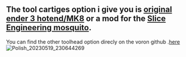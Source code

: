 The tool cartiges option i give you is [original ender 3 hotend/MK8](https://www.3djake.fr/creality-3d/hotend-4) or a mod for the [Slice Engineering mosquito](https://www.3djake.fr/slice-engineering/mosquito-magnum).
---
You can find the other toolhead option direcly on the voron github .[here](https://github.com/VoronDesign/Voron-Afterburner/tree/afterburner/STLs/Printheads)
![Polish_20230519_230644269](https://github.com/polotinkering/optimal-ender3/assets/133749952/ab84548b-f446-4e9c-9813-1e2dd93525d8)
